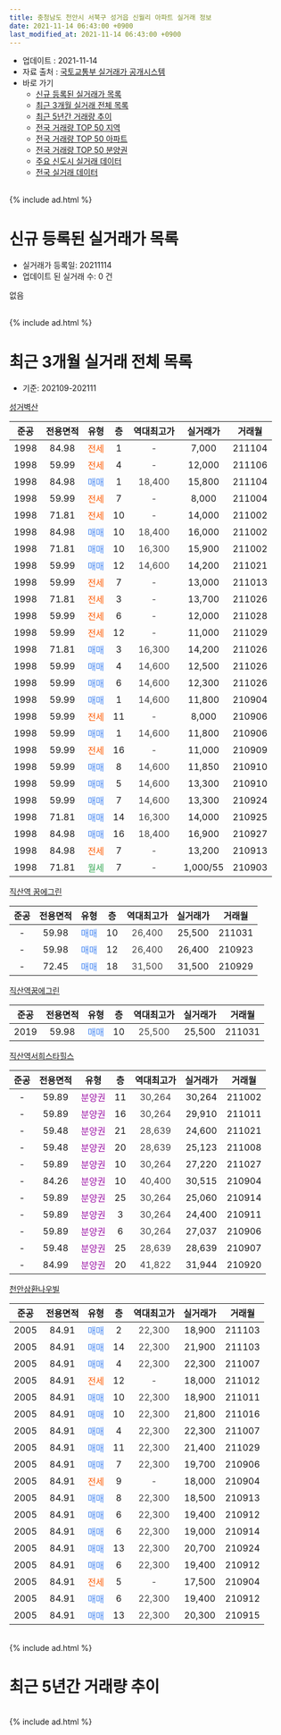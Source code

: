 ```yaml
---
title: 충청남도 천안시 서북구 성거읍 신월리 아파트 실거래 정보
date: 2021-11-14 06:43:00 +0900
last_modified_at: 2021-11-14 06:43:00 +0900
---
```


* 업데이트 : 2021-11-14
* 자료 출처 : [국토교통부 실거래가 공개시스템](http://rt.molit.go.kr)
* 바로 가기
    * [신규 등록된 실거래가 목록](#신규-등록된-실거래가-목록)
    * [최근 3개월 실거래 전체 목록](#최근-3개월-실거래-전체-목록)
    * [최근 5년간 거래량 추이](#최근-5년간-거래량-추이)
    * [전국 거래량 TOP 50 지역](https://inasie.github.io/apt-trade-info/최근-3개월-전국에서-가장-거래가-많이-발생한-지역)
    * [전국 거래량 TOP 50 아파트](https://inasie.github.io/apt-trade-info/최근-3개월-전국에서-가장-거래가-많이-발생한-아파트)
    * [전국 거래량 TOP 50 분양권](https://inasie.github.io/apt-trade-info/최근-3개월-전국에서-가장-거래가-많이-발생한-분양권)
    * [주요 신도시 실거래 데이터](https://inasie.github.io/apt-trade-info/주요-신도시)
    * [전국 실거래 데이터](https://inasie.github.io/apt-trade-info/전국)
<br>
{% include ad.html %}
<br>

# 신규 등록된 실거래가 목록
* 실거래가 등록일: 20211114
* 업데이트 된 실거래 수: 0 건

없음

<br>
{% include ad.html %}
<br>

# 최근 3개월 실거래 전체 목록
* 기준: 202109-202111


[성거벽산](https://search.naver.com/search.naver?query=%EC%B6%A9%EC%B2%AD%EB%82%A8%EB%8F%84+%EC%B2%9C%EC%95%88%EC%8B%9C+%EC%84%9C%EB%B6%81%EA%B5%AC+%EC%84%B1%EA%B1%B0%EC%9D%8D+%EC%8B%A0%EC%9B%94%EB%A6%AC+%EC%84%B1%EA%B1%B0%EB%B2%BD%EC%82%B0)

|준공|전용면적|유형|층|역대최고가|실거래가|거래월|
|:---:|:---:|:---:|:---:|:---:|:---:|:---:|
|1998|84.98|<span style="color:#ff5a00">전세</span>|1|<span style="color:#444444">-</span>|7,000|211104|
|1998|59.99|<span style="color:#ff5a00">전세</span>|4|<span style="color:#444444">-</span>|12,000|211106|
|1998|84.98|<span style="color:#4285f3">매매</span>|1|<span style="color:#444444">18,400</span>|15,800|211104|
|1998|59.99|<span style="color:#ff5a00">전세</span>|7|<span style="color:#444444">-</span>|8,000|211004|
|1998|71.81|<span style="color:#ff5a00">전세</span>|10|<span style="color:#444444">-</span>|14,000|211002|
|1998|84.98|<span style="color:#4285f3">매매</span>|10|<span style="color:#444444">18,400</span>|16,000|211002|
|1998|71.81|<span style="color:#4285f3">매매</span>|10|<span style="color:#444444">16,300</span>|15,900|211002|
|1998|59.99|<span style="color:#4285f3">매매</span>|12|<span style="color:#444444">14,600</span>|14,200|211021|
|1998|59.99|<span style="color:#ff5a00">전세</span>|7|<span style="color:#444444">-</span>|13,000|211013|
|1998|71.81|<span style="color:#ff5a00">전세</span>|3|<span style="color:#444444">-</span>|13,700|211026|
|1998|59.99|<span style="color:#ff5a00">전세</span>|6|<span style="color:#444444">-</span>|12,000|211028|
|1998|59.99|<span style="color:#ff5a00">전세</span>|12|<span style="color:#444444">-</span>|11,000|211029|
|1998|71.81|<span style="color:#4285f3">매매</span>|3|<span style="color:#444444">16,300</span>|14,200|211026|
|1998|59.99|<span style="color:#4285f3">매매</span>|4|<span style="color:#444444">14,600</span>|12,500|211026|
|1998|59.99|<span style="color:#4285f3">매매</span>|6|<span style="color:#444444">14,600</span>|12,300|211026|
|1998|59.99|<span style="color:#4285f3">매매</span>|1|<span style="color:#444444">14,600</span>|11,800|210904|
|1998|59.99|<span style="color:#ff5a00">전세</span>|11|<span style="color:#444444">-</span>|8,000|210906|
|1998|59.99|<span style="color:#4285f3">매매</span>|1|<span style="color:#444444">14,600</span>|11,800|210906|
|1998|59.99|<span style="color:#ff5a00">전세</span>|16|<span style="color:#444444">-</span>|11,000|210909|
|1998|59.99|<span style="color:#4285f3">매매</span>|8|<span style="color:#444444">14,600</span>|11,850|210910|
|1998|59.99|<span style="color:#4285f3">매매</span>|5|<span style="color:#444444">14,600</span>|13,300|210910|
|1998|59.99|<span style="color:#4285f3">매매</span>|7|<span style="color:#444444">14,600</span>|13,300|210924|
|1998|71.81|<span style="color:#4285f3">매매</span>|14|<span style="color:#444444">16,300</span>|14,000|210925|
|1998|84.98|<span style="color:#4285f3">매매</span>|16|<span style="color:#444444">18,400</span>|16,900|210927|
|1998|84.98|<span style="color:#ff5a00">전세</span>|7|<span style="color:#444444">-</span>|13,200|210913|
|1998|71.81|<span style="color:#34a853">월세</span>|7|<span style="color:#444444">-</span>|1,000/55|210903|

[직산역 꿈에그린](https://search.naver.com/search.naver?query=%EC%B6%A9%EC%B2%AD%EB%82%A8%EB%8F%84+%EC%B2%9C%EC%95%88%EC%8B%9C+%EC%84%9C%EB%B6%81%EA%B5%AC+%EC%84%B1%EA%B1%B0%EC%9D%8D+%EC%8B%A0%EC%9B%94%EB%A6%AC+%EC%A7%81%EC%82%B0%EC%97%AD+%EA%BF%88%EC%97%90%EA%B7%B8%EB%A6%B0)

|준공|전용면적|유형|층|역대최고가|실거래가|거래월|
|:---:|:---:|:---:|:---:|:---:|:---:|:---:|
|-|59.98|<span style="color:#4285f3">매매</span>|10|<span style="color:#444444">26,400</span>|25,500|211031|
|-|59.98|<span style="color:#4285f3">매매</span>|12|<span style="color:#444444">26,400</span>|26,400|210923|
|-|72.45|<span style="color:#4285f3">매매</span>|18|<span style="color:#444444">31,500</span>|31,500|210929|

[직산역꿈에그린](https://search.naver.com/search.naver?query=%EC%B6%A9%EC%B2%AD%EB%82%A8%EB%8F%84+%EC%B2%9C%EC%95%88%EC%8B%9C+%EC%84%9C%EB%B6%81%EA%B5%AC+%EC%84%B1%EA%B1%B0%EC%9D%8D+%EC%8B%A0%EC%9B%94%EB%A6%AC+%EC%A7%81%EC%82%B0%EC%97%AD%EA%BF%88%EC%97%90%EA%B7%B8%EB%A6%B0)

|준공|전용면적|유형|층|역대최고가|실거래가|거래월|
|:---:|:---:|:---:|:---:|:---:|:---:|:---:|
|2019|59.98|<span style="color:#4285f3">매매</span>|10|<span style="color:#444444">25,500</span>|25,500|211031|

[직산역서희스타힐스](https://search.naver.com/search.naver?query=%EC%B6%A9%EC%B2%AD%EB%82%A8%EB%8F%84+%EC%B2%9C%EC%95%88%EC%8B%9C+%EC%84%9C%EB%B6%81%EA%B5%AC+%EC%84%B1%EA%B1%B0%EC%9D%8D+%EC%8B%A0%EC%9B%94%EB%A6%AC+%EC%A7%81%EC%82%B0%EC%97%AD%EC%84%9C%ED%9D%AC%EC%8A%A4%ED%83%80%ED%9E%90%EC%8A%A4)

|준공|전용면적|유형|층|역대최고가|실거래가|거래월|
|:---:|:---:|:---:|:---:|:---:|:---:|:---:|
|-|59.89|<span style="color:#9C11A5">분양권</span>|11|<span style="color:#444444">30,264</span>|30,264|211002|
|-|59.89|<span style="color:#9C11A5">분양권</span>|16|<span style="color:#444444">30,264</span>|29,910|211011|
|-|59.48|<span style="color:#9C11A5">분양권</span>|21|<span style="color:#444444">28,639</span>|24,600|211021|
|-|59.48|<span style="color:#9C11A5">분양권</span>|20|<span style="color:#444444">28,639</span>|25,123|211008|
|-|59.89|<span style="color:#9C11A5">분양권</span>|10|<span style="color:#444444">30,264</span>|27,220|211027|
|-|84.26|<span style="color:#9C11A5">분양권</span>|10|<span style="color:#444444">40,400</span>|30,515|210904|
|-|59.89|<span style="color:#9C11A5">분양권</span>|25|<span style="color:#444444">30,264</span>|25,060|210914|
|-|59.89|<span style="color:#9C11A5">분양권</span>|3|<span style="color:#444444">30,264</span>|24,400|210911|
|-|59.89|<span style="color:#9C11A5">분양권</span>|6|<span style="color:#444444">30,264</span>|27,037|210906|
|-|59.48|<span style="color:#9C11A5">분양권</span>|25|<span style="color:#444444">28,639</span>|28,639|210907|
|-|84.99|<span style="color:#9C11A5">분양권</span>|20|<span style="color:#444444">41,822</span>|31,944|210920|


<script async src="//pagead2.googlesyndication.com/pagead/js/adsbygoogle.js"></script>
<!-- 기본 -->
<ins class="adsbygoogle"
     style="display:block"
     data-ad-client="ca-pub-2446590836940007"
     data-ad-slot="1659523306"
     data-ad-format="auto"
     data-full-width-responsive="true"></ins>
<script>
(adsbygoogle = window.adsbygoogle || []).push({});
</script>


[천안삼환나우빌](https://search.naver.com/search.naver?query=%EC%B6%A9%EC%B2%AD%EB%82%A8%EB%8F%84+%EC%B2%9C%EC%95%88%EC%8B%9C+%EC%84%9C%EB%B6%81%EA%B5%AC+%EC%84%B1%EA%B1%B0%EC%9D%8D+%EC%8B%A0%EC%9B%94%EB%A6%AC+%EC%B2%9C%EC%95%88%EC%82%BC%ED%99%98%EB%82%98%EC%9A%B0%EB%B9%8C)

|준공|전용면적|유형|층|역대최고가|실거래가|거래월|
|:---:|:---:|:---:|:---:|:---:|:---:|:---:|
|2005|84.91|<span style="color:#4285f3">매매</span>|2|<span style="color:#444444">22,300</span>|18,900|211103|
|2005|84.91|<span style="color:#4285f3">매매</span>|14|<span style="color:#444444">22,300</span>|21,900|211103|
|2005|84.91|<span style="color:#4285f3">매매</span>|4|<span style="color:#444444">22,300</span>|22,300|211007|
|2005|84.91|<span style="color:#ff5a00">전세</span>|12|<span style="color:#444444">-</span>|18,000|211012|
|2005|84.91|<span style="color:#4285f3">매매</span>|10|<span style="color:#444444">22,300</span>|18,900|211011|
|2005|84.91|<span style="color:#4285f3">매매</span>|10|<span style="color:#444444">22,300</span>|21,800|211016|
|2005|84.91|<span style="color:#4285f3">매매</span>|4|<span style="color:#444444">22,300</span>|22,300|211007|
|2005|84.91|<span style="color:#4285f3">매매</span>|11|<span style="color:#444444">22,300</span>|21,400|211029|
|2005|84.91|<span style="color:#4285f3">매매</span>|7|<span style="color:#444444">22,300</span>|19,700|210906|
|2005|84.91|<span style="color:#ff5a00">전세</span>|9|<span style="color:#444444">-</span>|18,000|210904|
|2005|84.91|<span style="color:#4285f3">매매</span>|8|<span style="color:#444444">22,300</span>|18,500|210913|
|2005|84.91|<span style="color:#4285f3">매매</span>|6|<span style="color:#444444">22,300</span>|19,400|210912|
|2005|84.91|<span style="color:#4285f3">매매</span>|6|<span style="color:#444444">22,300</span>|19,000|210914|
|2005|84.91|<span style="color:#4285f3">매매</span>|13|<span style="color:#444444">22,300</span>|20,700|210924|
|2005|84.91|<span style="color:#4285f3">매매</span>|6|<span style="color:#444444">22,300</span>|19,400|210912|
|2005|84.91|<span style="color:#ff5a00">전세</span>|5|<span style="color:#444444">-</span>|17,500|210904|
|2005|84.91|<span style="color:#4285f3">매매</span>|6|<span style="color:#444444">22,300</span>|19,400|210912|
|2005|84.91|<span style="color:#4285f3">매매</span>|13|<span style="color:#444444">22,300</span>|20,300|210915|


<br>
{% include ad.html %}
<br>

# 최근 5년간 거래량 추이


<div style="width:100%;">
    <canvas id="deal_progress" height="200"></canvas>
</div>

<script>
new Chart(document.getElementById("deal_progress"), {
    type: 'line',
    data: {
        labels: ['201611','201612','201701','201702','201703','201704','201705','201706','201707','201708','201709','201710','201711','201712','201801','201802','201803','201804','201805','201806','201807','201808','201809','201810','201811','201812','201901','201902','201903','201904','201905','201906','201907','201908','201909','201910','201911','201912','202001','202002','202003','202004','202005','202006','202007','202008','202009','202010','202011','202012','202101','202102','202103','202104','202105','202106','202107','202108','202109','202110','202111'],
        datasets: [{
            label: '매매',
            pointRadius: 1,
            data: [4, 5, 2, 6, 5, 7, 3, 11, 9, 8, 4, 3, 9, 8, 12, 12, 6, 8, 5, 3, 10, 4, 7, 7, 2, 12, 16, 17, 23, 18, 7, 11, 11, 6, 5, 6, 15, 18, 9, 14, 10, 12, 10, 13, 19, 18, 15, 12, 13, 17, 19, 11, 13, 23, 58, 50, 32, 29, 23, 18, 3],
            borderColor: "rgba(255, 201, 14, 1)",
            backgroundColor: "rgba(255, 201, 14, 0.5)",
            fill: false,
            lineTension: 0
        },{
            label: '전월세',
            pointRadius: 1,
            data: [4, 5, 3, 5, 7, 5, 2, 10, 10, 3, 1, 7, 0, 6, 6, 8, 6, 3, 1, 3, 5, 3, 5, 1, 2, 1, 10, 22, 21, 9, 8, 4, 7, 3, 5, 10, 3, 8, 8, 8, 2, 7, 3, 4, 14, 3, 2, 6, 8, 4, 6, 4, 8, 9, 7, 8, 7, 9, 6, 7, 2],
            borderColor: "rgba(0, 141, 185, 1)",
            backgroundColor: "rgba(0, 141, 185, 0.5)",
            fill: false,
            lineTension: 0
        }
        ]
    },
    options: {
        responsive: true,
        title: {
            display: false
        },
        tooltips: {
            mode: 'index',
            intersect: false
        },
        hover: {
            mode: 'nearest',
            intersect: true
        },
        scales: {
            xAxes: [{
                display: true,
                scaleLabel: {
                    display: true,
                    labelString: '년/월'
                }
            }],
            yAxes: [{
                display: true,
                ticks: {
                    suggestedMin: 0,
                },
                scaleLabel: {
                    display: true,
                    labelString: '실거래 수'
                }
            }]
        }
    }
});

</script>


<br>
{% include ad.html %}
<br>

